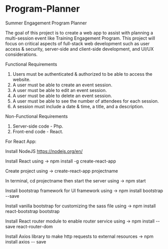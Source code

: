 # Program-Planner

Summer Engagement Program Planner

The goal of this project is to create a web app to assist with planning a multi-session event like Training Engagement Program. This project will focus on critical aspects of full-stack web development such as user access & security, server-side and client-side development, and UI/UX considerations.

Functional Requirements

1. Users must be authenticated & authorized to be able to access the website.
2. A user must be able to create an event session.
3. A user must be able to edit an event session.
4. A user must be able to delete an event session.
5. A user must be able to see the number of attendees for each session.
6. A session must include a date & time, a title, and a description.

Non-Functional Requirements

1. Server-side code - Php.
2. Front-end code - React.

For React App:

Install NodeJS https://nodejs.org/en/

Install React using -> npm install -g create-react-app

Create project using -> create-react-app projectname

In terminal, cd projectname then start the server using -> npm start

Install bootstrap framework for UI framework using -> npm install bootstrap --save

Install vanilla bootstrap for customizing the sass file using -> npm install react-bootstrap bootstrap

Install React router module to enable router service using -> npm install --save react-router-dom

Install Axios library to make http requests to external resources -> npm install axios -- save

